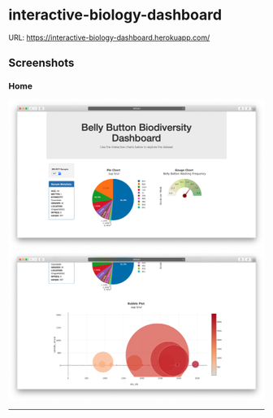 # interactive-biology-dashboard

URL: https://interactive-biology-dashboard.herokuapp.com/

## Screenshots

### Home

![](images/screenshot_1.png)
![](images/screenshot_2.png)


---

